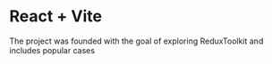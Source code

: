 # React + Vite

The project was founded with the goal of exploring ReduxToolkit and includes popular cases

